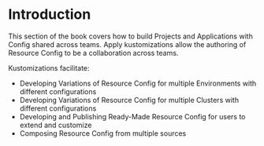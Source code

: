 # Introduction

This section of the book covers how to build Projects and Applications with Config
shared across teams.  Apply kustomizations allow the authoring of Resource Config to
be a collaboration across teams.

Kustomizations facilitate:

- Developing Variations of Resource Config for multiple Environments with different configurations
- Developing Variations of Resource Config for multiple Clusters with different configurations
- Developing and Publishing Ready-Made Resource Config for users to extend and customize
- Composing Resource Config from multiple sources
